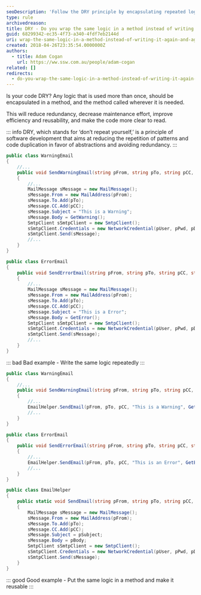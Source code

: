 ```yaml
---
seoDescription: 'Follow the DRY principle by encapsulating repeated logic into reusable methods for cleaner, more efficient code.'
type: rule
archivedreason:
title: DRY - Do you wrap the same logic in a method instead of writing it repeatedly whenever it's used?
guid: 68299342-ec35-4f73-a340-4fdf7eb2144d
uri: wrap-the-same-logic-in-a-method-instead-of-writing-it-again-and-again
created: 2018-04-26T23:35:54.0000000Z
authors:
  - title: Adam Cogan
    url: https://ww.ssw.com.au/people/adam-cogan
related: []
redirects:
  - do-you-wrap-the-same-logic-in-a-method-instead-of-writing-it-again-and-again-whenever-its-used
---
```


Is your code DRY? Any logic that is used more than once, should be encapsulated in a method, and the method called wherever it is needed.

This will reduce redundancy, decrease maintenance effort, improve efficiency and reusability, and make the code more clear to read.

<!--endintro-->

::: info
DRY, which stands for ‘don’t repeat yourself,’ is a principle of software development that aims at reducing the repetition of patterns and code duplication in favor of abstractions and avoiding redundancy.
:::

```csharp
public class WarningEmail
{
    //...
    public void SendWarningEmail(string pFrom, string pTo, string pCC, string pUser, string pPwd, string pDomain)
    {
        //...
        MailMessage sMessage = new MailMessage();
        sMessage.From = new MailAddress(pFrom);
        sMessage.To.Add(pTo);
        sMessage.CC.Add(pCC);
        sMessage.Subject = "This is a Warning";
        sMessage.Body = GetWarning();
        SmtpClient sSmtpClient = new SmtpClient();
        sSmtpClient.Credentials = new NetworkCredential(pUser, pPwd, pDomain);
        sSmtpClient.Send(sMessage);
        //...
    }
}

public class ErrorEmail
{
    public void SendErrorEmail(string pFrom, string pTo, string pCC, string pUser, string pPwd, string pDomain)
    {
        //...
        MailMessage sMessage = new MailMessage();
        sMessage.From = new MailAddress(pFrom);
        sMessage.To.Add(pTo);
        sMessage.CC.Add(pCC);
        sMessage.Subject = "This is a Error";
        sMessage.Body = GetError();
        SmtpClient sSmtpClient = new SmtpClient();
        sSmtpClient.Credentials = new NetworkCredential(pUser, pPwd, pDomain);
        sSmtpClient.Send(sMessage);
        //...
    }
}
```

::: bad
Bad example - Write the same logic repeatedly
:::

```csharp
public class WarningEmail
{
    //...
    public void SendWarningEmail(string pFrom, string pTo, string pCC, string pUser, string pPwd, string pDomain)
    {
        //...
        EmailHelper.SendEmail(pFrom, pTo, pCC, "This is a Warning", GetWarning(), pUser, pPwd, pDomain);
        //...
    }
}

public class ErrorEmail
{
    public void SendErrorEmail(string pFrom, string pTo, string pCC, string pUser, string pPwd, string pDomain)
    {
        //...
        EmailHelper.SendEmail(pFrom, pTo, pCC, "This is an Error", GetError(), pUser, pPwd, pDomain);
        //...
    }
}

public class EmailHelper
{
    public static void SendEmail(string pFrom, string pTo, string pCC, string pSubject, string pBody, string pUser, string pPwd, string pDomain)
    {
        MailMessage sMessage = new MailMessage();
        sMessage.From = new MailAddress(pFrom);
        sMessage.To.Add(pTo);
        sMessage.CC.Add(pCC);
        sMessage.Subject = pSubject;
        sMessage.Body = pBody;
        SmtpClient sSmtpClient = new SmtpClient();
        sSmtpClient.Credentials = new NetworkCredential(pUser, pPwd, pDomain);
        sSmtpClient.Send(sMessage);
    }
}
```

::: good
Good example - Put the same logic in a method and make it reusable
:::
